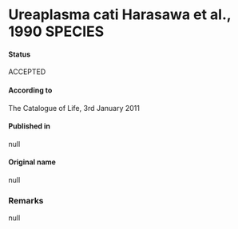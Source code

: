 # Ureaplasma cati Harasawa et al., 1990 SPECIES

#### Status
ACCEPTED

#### According to
The Catalogue of Life, 3rd January 2011

#### Published in
null

#### Original name
null

### Remarks
null